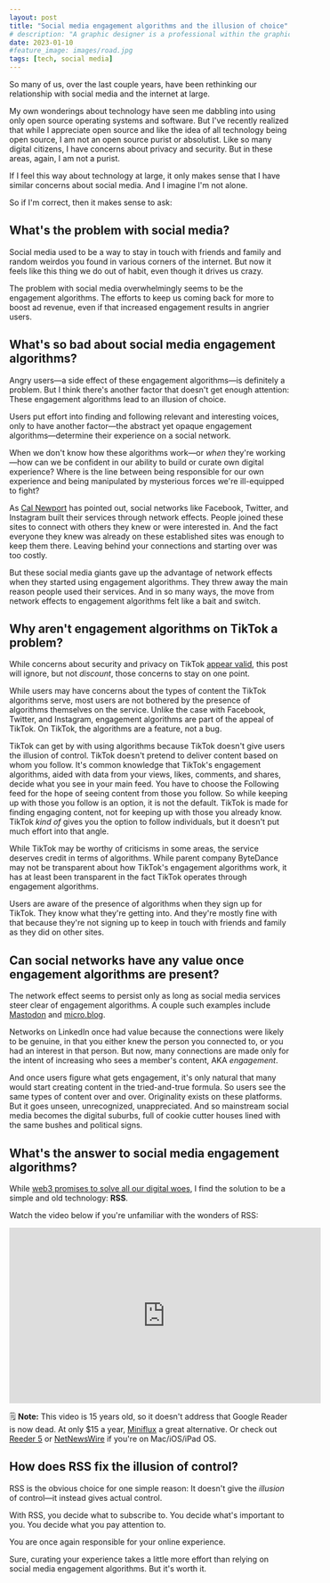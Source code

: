 ```yaml
---
layout: post
title: "Social media engagement algorithms and the illusion of choice"
# description: "A graphic designer is a professional within the graphic design and graphic arts industry."
date: 2023-01-10
#feature_image: images/road.jpg
tags: [tech, social media]
---
```


So many of us, over the last couple years, have been rethinking our relationship with social media and the internet at large.

My own wonderings about technology have seen me dabbling into using only open source operating systems and software. But I've recently realized that while I appreciate open source and like the idea of all technology being open source, I am not an open source purist or absolutist. Like so many digital citizens, I have concerns about privacy and security. But in these areas, again, I am not a purist. <!--more-->

If I feel this way about technology at large, it only makes sense that I have similar concerns about social media. And I imagine I'm not alone.

So if I'm correct, then it makes sense to ask:

## What's the problem with social media?
Social media used to be a way to stay in touch with friends and family and random weirdos you found in various corners of the internet. But now it feels like this thing we do out of habit, even though it drives us crazy.

The problem with social media overwhelmingly seems to be the engagement algorithms. The efforts to keep us coming back for more to boost ad revenue, even if that increased engagement results in angrier users.

## What's so bad about social media engagement algorithms?
Angry users—a side effect of these engagement algorithms—is definitely a problem. But I think there's another factor that doesn't get enough attention: These engagement algorithms lead to an illusion of choice.

Users put effort into finding and following relevant and interesting voices, only to have another factor—the abstract yet opaque engagement algorithms—determine their experience on a social network.

When we don't know how these algorithms work—or *when* they're working—how can we be confident in our ability to build or curate own digital experience? Where is the line between being responsible for our own experience and being manipulated by mysterious forces we're ill-equipped to fight?

As [Cal Newport](https://calnewport.com) has pointed out, social networks like Facebook, Twitter, and Instagram built their services through network effects. People joined these sites to connect with others they knew or were interested in. And the fact everyone they knew was already on these established sites was enough to keep them there. Leaving behind your connections and starting over was too costly.

But these social media giants gave up the advantage of network effects when they started using engagement algorithms. They threw away the main reason people used their services. 
And in so many ways, the move from network effects to engagement algorithms felt like a bait and switch.

## Why aren't engagement algorithms on TikTok a problem?

While concerns about security and privacy on TikTok [appear valid](https://arstechnica.com/tech-policy/2022/12/tiktok-fires-4-employees-who-used-internal-data-to-spy-on-journalists/), this post will ignore, but not *discount*, those concerns to stay on one point.

While users may have concerns about the types of content the TikTok algorithms serve, most users are not bothered by the presence of algorithms themselves on the service. Unlike the case with Facebook, Twitter, and Instagram, engagement algorithms are part of the appeal of TikTok. On TikTok, the algorithms are a feature, not a bug.

TikTok can get by with using algorithms because TikTok doesn't give users the illusion of control. TikTok doesn't pretend to deliver content based on whom you follow. It's common knowledge that TikTok's engagement algorithms, aided with data from your views, likes, comments, and shares, decide what you see in your main feed. You have to choose the Following feed for the hope of seeing content from those you follow. So while keeping up with those you follow is an option, it is not the default. TikTok is made for finding engaging content, not for keeping up with those you already know. TikTok *kind of* gives you the option to follow individuals, but it doesn't put much effort into that angle.

While TikTok may be worthy of criticisms in some areas, the service deserves credit in terms of algorithms. While parent company ByteDance may not be transparent about how TikTok's engagement algorithms work, it has at least been transparent in the fact TikTok operates through engagement algorithms.

Users are aware of the presence of algorithms when they sign up for TikTok. They know what they're getting into. And they're mostly fine with that because they're not signing up to keep in touch with friends and family as they did on other sites.

## Can social networks have any value once engagement algorithms are present?
The network effect seems to persist only as long as social media services steer clear of engagement algorithms. A couple such examples include [Mastodon](https://mastodon.social) and [micro.blog](https://micro.blog).

Networks on LinkedIn once had value because the connections were likely to be genuine, in that you either knew the person you connected to, or you had an interest in that person. But now, many connections are made only for the intent of increasing who sees a member's content, AKA *engagement*.

And once users figure what gets engagement, it's only natural that many would start creating content in the tried-and-true formula. So users see the same types of content over and over. Originality exists on these platforms. But it goes unseen, unrecognized, unappreciated. And so mainstream social media becomes the digital suburbs, full of cookie cutter houses lined with the same bushes and political signs.

## What's the answer to social media engagement algorithms?
While [web3 promises to solve all our digital woes](/the-simple-math-of-web3), I find the solution to be a simple and old technology: **RSS**.

Watch the video below if you're unfamiliar with the wonders of RSS:

<iframe width="560" height="315" src="https://www.youtube.com/embed/0klgLsSxGsU" title="YouTube video player" frameborder="0" allow="accelerometer; autoplay; clipboard-write; encrypted-media; gyroscope; picture-in-picture; web-share" allowfullscreen></iframe>

🗒️ **Note:** This video is 15 years old, so it doesn't address that Google Reader is now dead. At only $15 a year, [Miniflux](https://miniflux.app) a great alternative. Or check out [Reeder 5](https://reederapp.com/) or [NetNewsWire](https://netnewswire.com/) if you're on Mac/iOS/iPad OS.

## How does RSS fix the illusion of control?
RSS is the obvious choice for one simple reason: It doesn't give the *illusion* of control—it instead gives actual control.

With RSS, you decide what to subscribe to. You decide what's important to you. You decide what you pay attention to.

You are once again responsible for your online experience.

Sure, curating your experience takes a little more effort than relying on social media engagement algorithms. But it's worth it.
